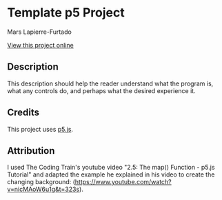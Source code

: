 # Template p5 Project

Mars Lapierre-Furtado

[View this project online](URL_FOR_THE_RUNNING_PROJECT)

## Description

This description should help the reader understand what the program is, what any controls do, and perhaps what the desired experience it.

## Credits

This project uses [p5.js](https://p5js.org).

## Attribution

I used The Coding Train's youtube video "2.5: The map() Function - p5.js Tutorial" and adapted the example he explained in his video to create the changing background: (https://www.youtube.com/watch?v=nicMAoW6u1g&t=323s). 
